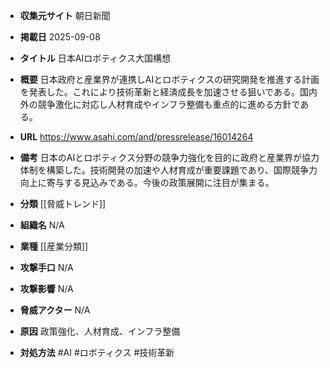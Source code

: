 - **収集元サイト**
朝日新聞

- **掲載日**
2025-09-08

- **タイトル**
日本AIロボティクス大国構想

- **概要**
日本政府と産業界が連携しAIとロボティクスの研究開発を推進する計画を発表した。これにより技術革新と経済成長を加速させる狙いである。国内外の競争激化に対応し人材育成やインフラ整備も重点的に進める方針である。

- **URL**
https://www.asahi.com/and/pressrelease/16014264

- **備考**
日本のAIとロボティクス分野の競争力強化を目的に政府と産業界が協力体制を構築した。技術開発の加速や人材育成が重要課題であり、国際競争力向上に寄与する見込みである。今後の政策展開に注目が集まる。

- **分類**
[[脅威トレンド]]

- **組織名**
N/A

- **業種**
[[産業分類]]

- **攻撃手口**
N/A

- **攻撃影響**
N/A

- **脅威アクター**
N/A

- **原因**
政策強化、人材育成、インフラ整備

- **対処方法**
#AI #ロボティクス #技術革新
